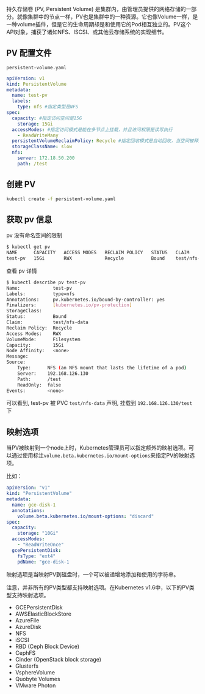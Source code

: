 持久存储卷 (PV, Persistent Volume) 是集群内，由管理员提供的网络存储的一部分。就像集群中的节点一样，PV也是集群中的一种资源。它也像Volume一样，是一种volume插件，但是它的生命周期却是和使用它的Pod相互独立的。PV这个API对象，捕获了诸如NFS、ISCSI、或其他云存储系统的实现细节。

<a name="b91da886"></a>
## PV 配置文件

`persistent-volume.yaml`

```yaml
apiVersion: v1
kind: PersistentVolume
metadata:
  name: test-pv
  labels:
    type: nfs #指定类型是NFS
spec:
  capacity: #指定访问空间是15G
    storage: 15Gi
  accessModes: #指定访问模式是能在多节点上挂载，并且访问权限是读写执行
    - ReadWriteMany
  persistentVolumeReclaimPolicy: Recycle #指定回收模式是自动回收，当空间被释放时，K8S自动清理，然后可以继续绑定使用
  storageClassName: slow
  nfs:
    server: 172.18.50.200
    path: /test
```

<a name="e64141fa"></a>
## 创建 PV

```bash
kubectl create -f persistent-volume.yaml
```

<a name="00c29bbc"></a>
## 获取 pv 信息

pv 没有命名空间的限制

```bash
$ kubectl get pv
NAME      CAPACITY   ACCESS MODES   RECLAIM POLICY   STATUS   CLAIM           STORAGECLASS   REASON   AGE
test-pv   15Gi       RWX            Recycle          Bound    test/nfs-data                           51s
```

查看 pv 详情

```bash
$ kubectl describe pv test-pv
Name:            test-pv
Labels:          type=nfs
Annotations:     pv.kubernetes.io/bound-by-controller: yes
Finalizers:      [kubernetes.io/pv-protection]
StorageClass:
Status:          Bound
Claim:           test/nfs-data
Reclaim Policy:  Recycle
Access Modes:    RWX
VolumeMode:      Filesystem
Capacity:        15Gi
Node Affinity:   <none>
Message:
Source:
    Type:      NFS (an NFS mount that lasts the lifetime of a pod)
    Server:    192.168.126.130
    Path:      /test
    ReadOnly:  false
Events:        <none>
```

可以看到, test-pv 被 PVC `test/nfs-data` 声明, 挂载到 `192.168.126.130/test` 下

<a name="e4fe520c"></a>
## 映射选项

当PV被映射到一个node上时，Kubernetes管理员可以指定额外的映射选项。可以通过使用标注`volume.beta.kubernetes.io/mount-options`来指定PV的映射选项。

比如：

```yaml
apiVersion: "v1"
kind: "PersistentVolume"
metadata:
  name: gce-disk-1
  annotations:
    volume.beta.kubernetes.io/mount-options: "discard"
spec:
  capacity:
    storage: "10Gi"
  accessModes:
    - "ReadWriteOnce"
  gcePersistentDisk:
    fsType: "ext4"
    pdName: "gce-disk-1
```

映射选项是当映射PV到磁盘时，一个可以被递增地添加和使用的字符串。

注意，并非所有的PV类型都支持映射选项。在Kubernetes v1.6中，以下的PV类型支持映射选项。

- GCEPersistentDisk
- AWSElasticBlockStore
- AzureFile
- AzureDisk
- NFS
- iSCSI
- RBD (Ceph Block Device)
- CephFS
- Cinder (OpenStack block storage)
- Glusterfs
- VsphereVolume
- Quobyte Volumes
- VMware Photon
